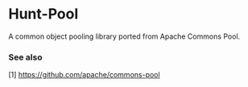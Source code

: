 # Hunt-Pool
A common object pooling library ported from Apache Commons Pool.

### See also
[1] https://github.com/apache/commons-pool
